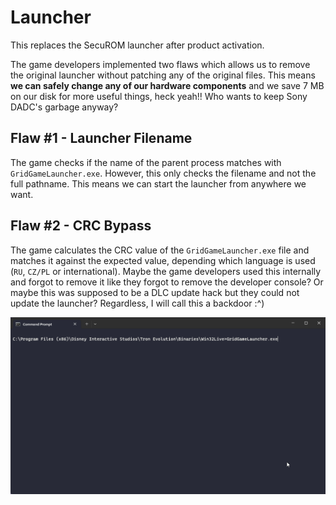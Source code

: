 # Launcher

This replaces the SecuROM launcher after product activation.

The game developers implemented two flaws which allows us to remove the original launcher without patching any of the
original files. This means **we can safely change any of our hardware components** and we save 7 MB on our disk for more
useful things, heck yeah!! Who wants to keep Sony DADC's garbage anyway?

## Flaw #1 - Launcher Filename

The game checks if the name of the parent process matches with `GridGameLauncher.exe`.
However, this only checks the filename and not the full pathname.
This means we can start the launcher from anywhere we want.

## Flaw #2 - CRC Bypass

The game calculates the CRC value of the `GridGameLauncher.exe` file and matches it against the expected value,
depending which language is used (`RU`, `CZ/PL` or international). Maybe the game developers used this internally and
forgot to remove it like they forgot to remove the developer console? Or maybe this was supposed to be a DLC update
hack but they could not update the launcher? Regardless, I will call this a backdoor :^\)

![crc-backdoor.gif](/doc/src/images/crc-backdoor.gif)
